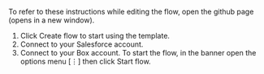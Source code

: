 To refer to these instructions while editing the flow, open the github page (opens in a new window).

1. Click Create flow to start using the template.
2. Connect to your Salesforce account.
3. Connect to your Box account.
To start the flow, in the banner open the options menu [⋮] then click Start flow.
